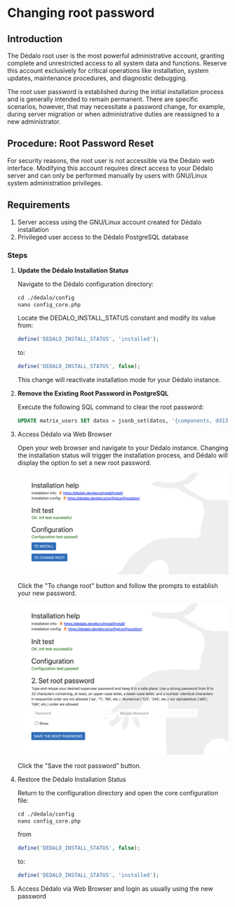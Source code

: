 # Changing root password

## Introduction

The Dédalo root user is the most powerful administrative account, granting complete and unrestricted access to all system data and functions. Reserve this account exclusively for critical operations like installation, system updates, maintenance procedures, and diagnostic debugging.

The root user password is established during the initial installation process and is generally intended to remain permanent. There are specific scenarios, however, that may necessitate a password change, for example, during server migration or when administrative duties are reassigned to a new administrator.

## Procedure: Root Password Reset

For security reasons, the root user is not accessible via the Dédalo web interface. Modifying this account requires direct access to your Dédalo server and can only be performed manually by users with GNU/Linux system administration privileges.

## Requirements

1. Server access using the GNU/Linux account created for Dédalo installation
2. Privileged user access to the Dédalo PostgreSQL database

### Steps

1. **Update the Dédalo Installation Status**

    Navigate to the Dédalo configuration directory:

    ```shell
    cd ./dedalo/config
    nano config_core.php
    ```

    Locate the DEDALO_INSTALL_STATUS constant and modify its value from:

    ```php
    define('DEDALO_INSTALL_STATUS', 'installed');
    ```

    to:

    ```php
    define('DEDALO_INSTALL_STATUS', false);
    ```

    This change will reactivate installation mode for your Dédalo instance.

2. **Remove the Existing Root Password in PostgreSQL**

    Execute the following SQL command to clear the root password:

    ```sql
    UPDATE matrix_users SET datos = jsonb_set(datos, '{components, dd133, dato, lg-nolan}', 'null') WHERE section_id = -1;
    ```

3. Access Dédalo via Web Browser

    Open your web browser and navigate to your Dédalo instance. Changing the installation status will trigger the installation process, and Dédalo will display the option to set a new root password.

    ![Setting the root password](assets/20251014_192709_install.png)

    Click the "To change root" button and follow the prompts to establish your new password.

    ![Setting the root password](assets/20251014_192728_setting_new_root_password.png)

    Click the "Save the root password" button.

4. Restore the Dédalo Installation Status

    Return to the configuration directory and open the core configuration file:

    ```shell
    cd ./dedalo/config
    nano config_core.php
    ```
    from

    ```php
    define('DEDALO_INSTALL_STATUS', false);
    ```

    to:

    ```php
    define('DEDALO_INSTALL_STATUS', 'installed');
    ```

5. Access Dédalo via Web Browser and login as usually using the new password

